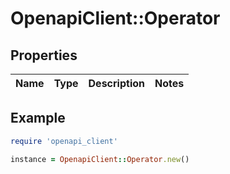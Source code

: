 # OpenapiClient::Operator

## Properties

| Name | Type | Description | Notes |
| ---- | ---- | ----------- | ----- |

## Example

```ruby
require 'openapi_client'

instance = OpenapiClient::Operator.new()
```

